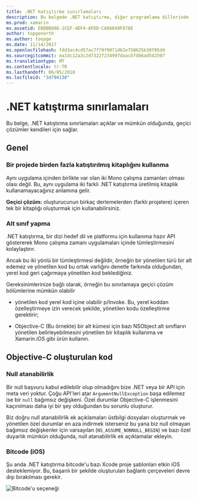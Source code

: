 ```yaml
---
title: .NET katıştırma sınırlamaları
description: Bu belgede .NET katıştırma, diğer programlama dillerinde .NET kodu kullanmasına olanak tanıyan aracı sınırlamaları açıklanmaktadır.
ms.prod: xamarin
ms.assetid: EBBBB886-1CEF-4DF4-AFDD-CA96049F878E
author: topgenorth
ms.author: toopge
ms.date: 11/14/2017
ms.openlocfilehash: fdd3ac4cd57ac7f79f9071d62e758625b30f05dd
ms.sourcegitcommit: ea1dc12a3c2d7322f234997daacbfdb6ad542507
ms.translationtype: MT
ms.contentlocale: tr-TR
ms.lasthandoff: 06/05/2018
ms.locfileid: "34794130"
---
```

# <a name="net-embedding-limitations"></a>.NET katıştırma sınırlamaları

Bu belge, .NET katıştırma sınırlamaları açıklar ve mümkün olduğunda, geçici çözümler kendileri için sağlar.

## <a name="general"></a>Genel

### <a name="use-more-than-one-embedded-library-in-a-project"></a>Bir projede birden fazla katıştırılmış kitaplığını kullanma

Aynı uygulama içinden birlikte var olan iki Mono çalışma zamanları olması olası değil. Bu, aynı uygulama iki farklı .NET katıştırma üretilmiş kitaplık kullanamayacağınız anlamına gelir.

**Geçici çözüm:** oluşturucunun birkaç derlemelerden (farklı projelere) içeren tek bir kitaplığı oluşturmak için kullanabilirsiniz.

### <a name="subclassing"></a>Alt sınıf yapma

.NET katıştırma, bir dizi hedef dil ve platformu için kullanıma hazır API göstererek Mono çalışma zamanı uygulamaları içinde tümleştirmesini kolaylaştırır.

Ancak bu iki yönlü bir tümleştirmesi değildir, örneğin bir yönetilen türü bir alt edemez ve yönetilen kod bu ortak varlığını denetle farkında olduğundan, yerel kod geri çağırmaya yönetilen kod beklediğiniz.

Gereksinimlerinize bağlı olarak, örneğin bu sınırlamaya geçici çözüm bölümlerine mümkün olabilir

* yönetilen kod yerel kod içine olabilir p/Invoke. Bu, yerel koddan özelleştirmeye izin verecek şekilde, yönetilen kodu özelleştirme gerektirir;

* Objective-C (Bu örnekte) bir alt kümesi için bazı NSObject alt sınıfların yönetilen belirleyebilmesini yönetilen bir kitaplık kullanıma ve Xamarin.iOS gibi ürün kullanın.

## <a name="objective-c-generated-code"></a>Objective-C oluşturulan kod

### <a name="nullability"></a>Null atanabilirlik

Bir null başvuru kabul edilebilir olup olmadığını bize .NET veya bir API için meta veri yoktur. Çoğu API'leri atar `ArgumentNullException` başa edilemez ise bir `null` bağımsız değişkeni. Özel durumlar Objective-C işlenmesini kaçınılması daha iyi bir şey olduğundan bu sorunlu oluşturur.

Biz doğru null atanabilirlik ek açıklamaları üstbilgi dosyaları oluşturmak ve yönetilen özel durumlar en aza indirmek isterseniz bu yana biz null olmayan bağımsız değişkenler için varsayılan (`NS_ASSUME_NONNULL_BEGIN`) ve bazı özel duyarlık mümkün olduğunda, null atanabilirlik ek açıklamalar ekleyin.

### <a name="bitcode-ios"></a>Bitcode (iOS)

Şu anda .NET katıştırma bitcode'u bazı Xcode proje şablonları etkin iOS desteklemiyor. Bu, başarılı bir şekilde oluşturulan bağlantı çerçeveleri devre dışı bırakılması gerekir.

![Bitcode'u seçeneği](images/ios-bitcode-option.png)
